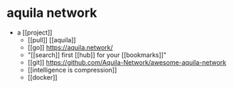 # aquila network

- a [[project]]
  - [[pull]] [[aquila]]
  - [[go]] https://aquila.network/
  - "[[search]] first [[hub]] for your [[bookmarks]]"
  - [[git]] https://github.com/Aquila-Network/awesome-aquila-network
  - [[intelligence is compression]]
  - [[docker]]


